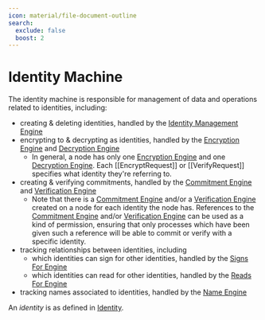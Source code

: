 ```yaml
---
icon: material/file-document-outline
search:
  exclude: false
  boost: 2
---
```


# Identity Machine

The identity machine is responsible for management of data and operations related to identities, including:
- creating & deleting identities, handled by the [Identity Management Engine](./identity/identity-management.md)
- encrypting to & decrypting as identities, handled by the [Encryption Engine](./identity/encryption.md) and [Decryption Engine](./identity/decryption.md)
  - In general, a node has only one [Encryption Engine](./identity/encryption.md) and one [Decryption Engine](./identity/decryption.md). Each [[EncryptRequest]] or [[VerifyRequest]] specifies what identity they're referring to.
- creating & verifying commitments, handled by the [Commitment Engine](./identity/commitment.md) and [Verification Engine](./identity/verification.md)
  - Note that there is a [Commitment Engine](./identity/commitment.md) and/or a [Verification Engine](./identity/verification.md) created on a node for each identity the node has. References to the [Commitment Engine](./identity/commitment.md) and/or [Verification Engine](./identity/verification.md) can be used as a kind of permission, ensuring that only processes which have been given such a reference will be able to commit or verify with a specific identity.
- tracking relationships between identities, including
    - which identities can sign for other identities, handled by the [Signs For Engine](./identity/signs-for.md)
    - which identities can read for other identities, handled by the [Reads For Engine](./identity/reads-for.md)
- tracking names associated to identities, handled by the [Name Engine](./identity/name.md)

An _identity_ is as defined in [Identity](../architecture-1/abstractions/identity.md).
